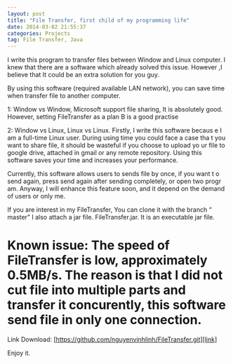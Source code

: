 ```yaml
---
layout: post
title: "File Transfer, first child of my programming life"
date: 2014-03-02 21:55:37
categories: Projects
tag: File Transfer, Java
---
```


I write this program to transfer files between Window and Linux computer. 
I knew that there are a software which already solved this issue. However
,I believe that It could be an extra solution for you guy.

By using this software (required available LAN network), you can save time
 when transfer file to another computer.

1: Window vs Window, Microsoft  support file sharing, It is absolutely good. However, setting FileTransfer as a plan B is a good practise

2: Window vs Linux, Linux vs Linux. Firstly, I write this software becaus
e I am a full-time Linux user. During using time you could face a case tha
t you want to share file, it should be wasteful if you choose to upload yo
ur file to google drive, attached in gmail or any remote repository. Using
 this software saves your time and increases  your performance.

Currently, this software allows users to sends file by once, if you want t
o send again, press send again after sending completely, or open two progr
am. Anyway, I will enhance this feature soon, and it depend on the demand 
of users or only me.

If you are interest in my FileTransfer, You can clone it with the branch “
master”
I also attach a jar file. FileTransfer.jar. It is an executable jar file.

# Known issue: The speed of FileTransfer is low, approximately 0.5MB/s. The reason is that I did not cut file into multiple parts and transfer it concurently, this software send file in only one connection.

Link Download: [https://github.com/nguyenvinhlinh/FileTransfer.git][link]

[link]: https://github.com/nguyenvinhlinh/FileTransfer.git

 Enjoy it.
